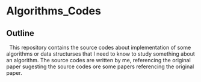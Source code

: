 # Algorithms_Codes

## Outline

&nbsp;&nbsp;This repository contains the source codes about implementation of some algorithms or data structurses that I need to know to study something about an algorithm. The source codes are written by me, referencing the original paper sugesting the source codes ore some papers referencing the original paper.
